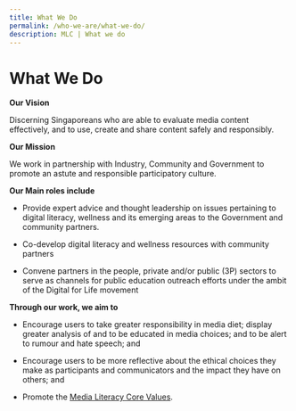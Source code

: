 ```yaml
---
title: What We Do
permalink: /who-we-are/what-we-do/
description: MLC | What we do
---
```

# What We Do

**Our Vision**

Discerning Singaporeans who are able to evaluate media content effectively, and to use, create and share content safely and responsibly.


**Our Mission**

We work in partnership with Industry, Community and Government to promote an astute and responsible participatory culture.


**Our Main roles include**

*   Provide expert advice and thought leadership on issues pertaining to digital literacy, wellness and its emerging areas to the Government and community partners.
    
*   Co-develop digital literacy and wellness resources with community partners

*   Convene partners in the people, private and/or public (3P) sectors to serve as channels for public education outreach efforts under the ambit of the Digital for 
Life movement
    

**Through our work, we aim to**

*   Encourage users to take greater responsibility in media diet; display greater analysis of and to be educated in media choices; and to be alert to rumour and hate speech; and
    
*   Encourage users to be more reflective about the ethical choices they make as participants and communicators and the impact they have on others; and
    
*   Promote the [Media Literacy Core Values](/who-we-are/what-we-believe-in).